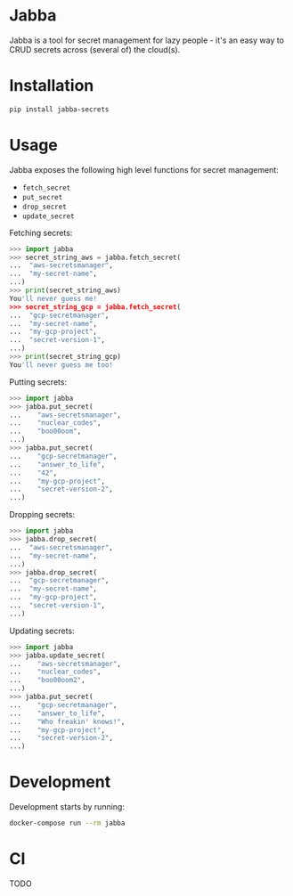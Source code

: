# Jabba

Jabba is a tool for secret management for lazy people - it's an easy way to CRUD secrets across (several of) the cloud(s).

# Installation

```bash
pip install jabba-secrets
```

# Usage

Jabba exposes the following high level functions for secret management:
  - `fetch_secret`
  - `put_secret`
  - `drop_secret`
  - `update_secret`

Fetching secrets:
```python
>>> import jabba
>>> secret_string_aws = jabba.fetch_secret(
...  "aws-secretsmanager",
...  "my-secret-name",
...)
>>> print(secret_string_aws)
You'll never guess me!
>>> secret_string_gcp = jabba.fetch_secret(
...  "gcp-secretmanager",
...  "my-secret-name",
...  "my-gcp-project",
...  "secret-version-1",
...)
>>> print(secret_string_gcp)
You'll never guess me too!
```

Putting secrets:
```python
>>> import jabba
>>> jabba.put_secret(
...    "aws-secretsmanager",
...    "nuclear_codes",
...    "boo00oom",
...)
>>> jabba.put_secret(
...    "gcp-secretmanager",
...    "answer_to_life",
...    "42",
...    "my-gcp-project",
...    "secret-version-2",
...)
```

Dropping secrets:
```python
>>> import jabba
>>> jabba.drop_secret(
...  "aws-secretsmanager",
...  "my-secret-name",
...)
>>> jabba.drop_secret(
...  "gcp-secretmanager",
...  "my-secret-name",
...  "my-gcp-project",
...  "secret-version-1",
...)
```

Updating secrets:
```python
>>> import jabba
>>> jabba.update_secret(
...    "aws-secretsmanager",
...    "nuclear_codes",
...    "boo00oom2",
...)
>>> jabba.put_secret(
...    "gcp-secretmanager",
...    "answer_to_life",
...    "Who freakin' knows!",
...    "my-gcp-project",
...    "secret-version-2",
...)
```

# Development

Development starts by running:
```bash
docker-compose run --rm jabba
```

# CI

TODO
